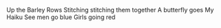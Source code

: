 Up the Barley Rows
Stitching stitching them together
A butterfly goes
My Haiku
See men go blue
Girls going red
